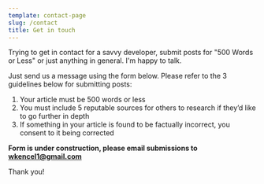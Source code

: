 ```yaml
---
template: contact-page
slug: /contact
title: Get in touch
---
```

Trying to get in contact for a savvy developer, submit posts for "500 Words or Less" or just anything in general. I'm happy to talk.

Just send us a message using the form below.  Please refer to the 3 guidelines below for submitting posts:

1. Your article must be 500 words or less
2. You must include 5 reputable sources for others to research if they’d like to go further in depth
3. If something in your article is found to be factually incorrect, you consent to it being corrected

**Form is under construction, please email submissions to wkencel1@gmail.com**

Thank you!